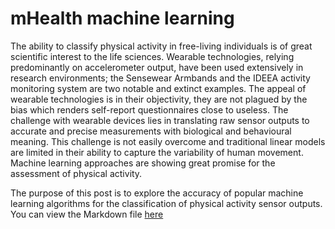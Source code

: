 # mHealth machine learning 

The ability to classify physical activity in free-living individuals is of great scientific interest to the life sciences. Wearable technologies, relying predominantly on accelerometer output, have been used extensively in research environments; the Sensewear Armbands and the IDEEA activity monitoring system are two notable and extinct examples. The appeal of wearable technologies is in their objectivity, they are not plagued by the bias which renders self-report questionnaires close to useless.  The challenge with wearable devices lies in translating raw sensor outputs to accurate and precise measurements with biological and behavioural meaning. This challenge is not easily overcome and traditional linear models are limited in their ability to capture the variability of human movement. Machine learning approaches are showing great promise for the assessment of physical activity.

The purpose of this post is to explore the accuracy of popular machine learning algorithms for the classification of physical activity sensor outputs. You can view the Markdown file [here](http://rpubs.com/rudriscube/PAclassification)
